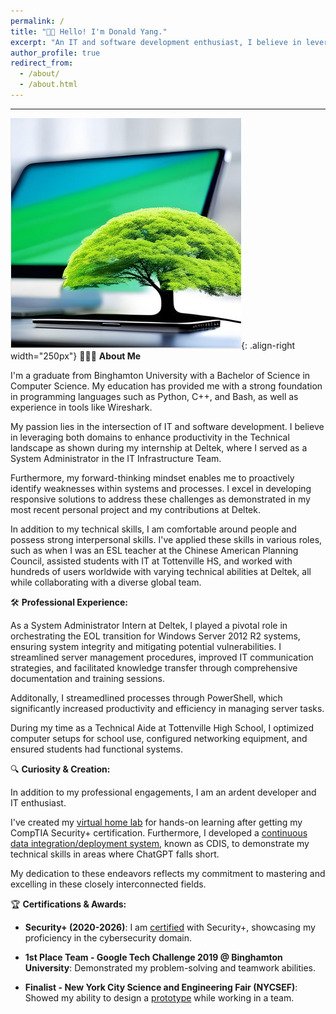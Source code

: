 ```yaml
---
permalink: /
title: "👋🏼 Hello! I'm Donald Yang."
excerpt: "An IT and software development enthusiast, I believe in leveraging both domains to drive productivity in the IT landscape. "
author_profile: true
redirect_from: 
  - /about/
  - /about.html
---
```


---
![Linux Penguin Wearing a Fedora](/images/NewProfilePic.png){: .align-right width="250px"}
👨🏻‍💻 **About Me**

I'm a graduate from Binghamton University with a Bachelor of Science in Computer Science. My education has provided me with a strong foundation in programming languages such as Python, C++, and Bash, as well as experience in tools like Wireshark.

My passion lies in the intersection of IT and software development. I believe in leveraging both domains to enhance productivity in the Technical landscape as shown during my internship at Deltek, where I served as a System Administrator in the IT Infrastructure Team.

Furthermore, my forward-thinking mindset enables me to proactively identify weaknesses within systems and processes. I excel in developing responsive solutions to address these challenges as demonstrated in my most recent personal project and my contributions at Deltek.

In addition to my technical skills, I am comfortable around people and possess strong interpersonal skills. I've applied these skills in various roles, such as when I was an ESL teacher at the Chinese American Planning Council, assisted students with IT at Tottenville HS, and worked with hundreds of users worldwide with varying technical abilities at Deltek, all while collaborating with a diverse global team.

🛠️ **Professional Experience:**

As a System Administrator Intern at Deltek, I played a pivotal role in orchestrating the EOL transition for Windows Server 2012 R2 systems, ensuring system integrity and mitigating potential vulnerabilities. I streamlined server management procedures, improved IT communication strategies, and facilitated knowledge transfer through comprehensive documentation and training sessions.

Additonally, I streamedlined processes through PowerShell, which significantly increased productivity and efficiency in managing server tasks.

During my time as a Technical Aide at Tottenville High School, I optimized computer setups for school use, configured networking equipment, and ensured students had functional systems.

🔍 **Curiosity & Creation:** 

In addition to my professional engagements, I am an ardent developer and IT enthusiast. 

I've created my [virtual home lab](https://dyang21.github.io/portfolio/portfolio-2/) for hands-on learning after getting my CompTIA Security+ certification. Furthermore, I developed a [continuous data integration/deployment system](https://github.com/dyang21/Continuous-Data-Integration-System), known as CDIS, to demonstrate my technical skills in areas where ChatGPT falls short.

My dedication to these endeavors reflects my commitment to mastering and excelling in these closely interconnected fields.

🏆 **Certifications & Awards:**

- **Security+ (2020-2026)**: I am [certified](https://www.credly.com/badges/2303fc55-39c7-4af1-a53e-553e16bd6107/linked_in_profile) with Security+, showcasing my proficiency in the cybersecurity domain.
  
- **1st Place Team - Google Tech Challenge 2019 @ Binghamton University**: Demonstrated my problem-solving and teamwork abilities.

- **Finalist - New York City Science and Engineering Fair (NYCSEF)**: Showed my ability to design a [prototype](https://github.com/Ericthestein/NYC-311-Map-App) while working in a team.
